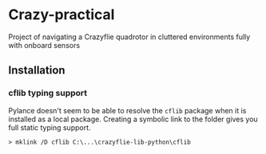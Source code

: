 # Crazy-practical

Project of navigating a Crazyflie quadrotor in cluttered environments fully with onboard sensors

## Installation

### cflib typing support

Pylance doesn't seem to be able to resolve the `cflib` package when it is installed as a local package. Creating a symbolic link to the folder gives you full static typing support.

```batch
> mklink /D cflib C:\...\crazyflie-lib-python\cflib
```
